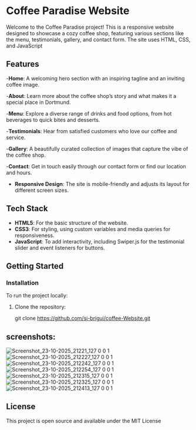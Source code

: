 # Coffee Paradise Website

Welcome to the Coffee Paradise project! This is a responsive website designed to showcase a cozy coffee shop, featuring various sections like the menu, testimonials, gallery, and contact form. The site uses HTML, CSS, and JavaScript

## Features

-**Home**: A welcoming hero section with an inspiring tagline and an inviting coffee image.

-**About**: Learn more about the coffee shop’s story and what makes it a special place in Dortmund.

-**Menu**: Explore a diverse range of drinks and food options, from hot beverages to quick bites and desserts.

-**Testimonials**: Hear from satisfied customers who love our coffee and service.

-**Gallery**: A beautifully curated collection of images that capture the vibe of the coffee shop.

-**Contact**: Get in touch easily through our contact form or find our location and hours.

- **Responsive Design**: The site is mobile-friendly and adjusts its layout for different screen sizes.

## Tech Stack

- **HTML5**: For the basic structure of the website.
- **CSS3**: For styling, using custom variables and media queries for responsiveness.
- **JavaScript**: To add interactivity, including Swiper.js for the testimonial slider and event listeners for buttons.


## Getting Started

### Installation

To run the project locally:

1. Clone the repository:

   git clone https://github.com/si-brigui/coffee-Website.git
## screenshots:
![Screenshot_23-10-2025_21221_127 0 0 1](https://github.com/user-attachments/assets/81090ac7-4396-4210-9ed9-3d80eba4960a)
![Screenshot_23-10-2025_212227_127 0 0 1](https://github.com/user-attachments/assets/01c6d1b4-fa55-432c-88d8-1f3e35e5cea1)
![Screenshot_23-10-2025_212242_127 0 0 1](https://github.com/user-attachments/assets/8e16c0a8-e913-44d3-b4e6-206cbbc3820f)
![Screenshot_23-10-2025_212254_127 0 0 1](https://github.com/user-attachments/assets/cd311270-6191-4a73-b135-f512fe802c33)
![Screenshot_23-10-2025_212315_127 0 0 1](https://github.com/user-attachments/assets/08a4c8b2-0d69-4a71-b8f8-b2c69e184884)
![Screenshot_23-10-2025_212325_127 0 0 1](https://github.com/user-attachments/assets/a77d14a4-666e-4282-8db3-36779fec2518)
![Screenshot_23-10-2025_212413_127 0 0 1](https://github.com/user-attachments/assets/ff2a3638-8f35-4a28-b51e-c17a2531b850)


## License

This project is open source and available under the MIT License

